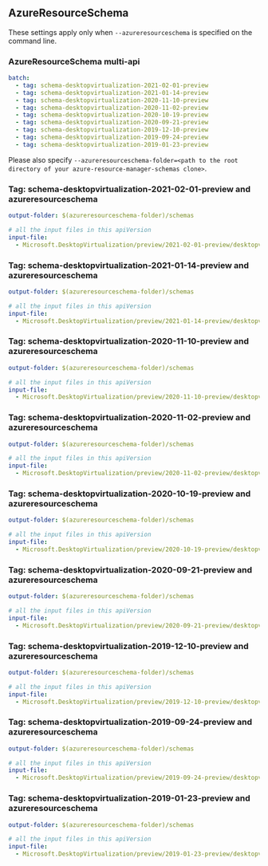 ## AzureResourceSchema

These settings apply only when `--azureresourceschema` is specified on the command line.

### AzureResourceSchema multi-api

``` yaml $(azureresourceschema) && $(multiapi)
batch:
  - tag: schema-desktopvirtualization-2021-02-01-preview
  - tag: schema-desktopvirtualization-2021-01-14-preview
  - tag: schema-desktopvirtualization-2020-11-10-preview
  - tag: schema-desktopvirtualization-2020-11-02-preview
  - tag: schema-desktopvirtualization-2020-10-19-preview
  - tag: schema-desktopvirtualization-2020-09-21-preview
  - tag: schema-desktopvirtualization-2019-12-10-preview
  - tag: schema-desktopvirtualization-2019-09-24-preview
  - tag: schema-desktopvirtualization-2019-01-23-preview

```

Please also specify `--azureresourceschema-folder=<path to the root directory of your azure-resource-manager-schemas clone>`.

### Tag: schema-desktopvirtualization-2021-02-01-preview and azureresourceschema

``` yaml $(tag) == 'schema-desktopvirtualization-2021-02-01-preview' && $(azureresourceschema)
output-folder: $(azureresourceschema-folder)/schemas

# all the input files in this apiVersion
input-file:
  - Microsoft.DesktopVirtualization/preview/2021-02-01-preview/desktopvirtualization.json

```

### Tag: schema-desktopvirtualization-2021-01-14-preview and azureresourceschema

``` yaml $(tag) == 'schema-desktopvirtualization-2021-01-14-preview' && $(azureresourceschema)
output-folder: $(azureresourceschema-folder)/schemas

# all the input files in this apiVersion
input-file:
  - Microsoft.DesktopVirtualization/preview/2021-01-14-preview/desktopvirtualization.json

```

### Tag: schema-desktopvirtualization-2020-11-10-preview and azureresourceschema

``` yaml $(tag) == 'schema-desktopvirtualization-2020-11-10-preview' && $(azureresourceschema)
output-folder: $(azureresourceschema-folder)/schemas

# all the input files in this apiVersion
input-file:
  - Microsoft.DesktopVirtualization/preview/2020-11-10-preview/desktopvirtualization.json

```

### Tag: schema-desktopvirtualization-2020-11-02-preview and azureresourceschema

``` yaml $(tag) == 'schema-desktopvirtualization-2020-11-02-preview' && $(azureresourceschema)
output-folder: $(azureresourceschema-folder)/schemas

# all the input files in this apiVersion
input-file:
  - Microsoft.DesktopVirtualization/preview/2020-11-02-preview/desktopvirtualization.json

```

### Tag: schema-desktopvirtualization-2020-10-19-preview and azureresourceschema

``` yaml $(tag) == 'schema-desktopvirtualization-2020-10-19-preview' && $(azureresourceschema)
output-folder: $(azureresourceschema-folder)/schemas

# all the input files in this apiVersion
input-file:
  - Microsoft.DesktopVirtualization/preview/2020-10-19-preview/desktopvirtualization.json

```

### Tag: schema-desktopvirtualization-2020-09-21-preview and azureresourceschema

``` yaml $(tag) == 'schema-desktopvirtualization-2020-09-21-preview' && $(azureresourceschema)
output-folder: $(azureresourceschema-folder)/schemas

# all the input files in this apiVersion
input-file:
  - Microsoft.DesktopVirtualization/preview/2020-09-21-preview/desktopvirtualization.json

```

### Tag: schema-desktopvirtualization-2019-12-10-preview and azureresourceschema

``` yaml $(tag) == 'schema-desktopvirtualization-2019-12-10-preview' && $(azureresourceschema)
output-folder: $(azureresourceschema-folder)/schemas

# all the input files in this apiVersion
input-file:
  - Microsoft.DesktopVirtualization/preview/2019-12-10-preview/desktopvirtualization.json

```

### Tag: schema-desktopvirtualization-2019-09-24-preview and azureresourceschema

``` yaml $(tag) == 'schema-desktopvirtualization-2019-09-24-preview' && $(azureresourceschema)
output-folder: $(azureresourceschema-folder)/schemas

# all the input files in this apiVersion
input-file:
  - Microsoft.DesktopVirtualization/preview/2019-09-24-preview/desktopvirtualization.json

```

### Tag: schema-desktopvirtualization-2019-01-23-preview and azureresourceschema

``` yaml $(tag) == 'schema-desktopvirtualization-2019-01-23-preview' && $(azureresourceschema)
output-folder: $(azureresourceschema-folder)/schemas

# all the input files in this apiVersion
input-file:
  - Microsoft.DesktopVirtualization/preview/2019-01-23-preview/desktopvirtualization.json

```
